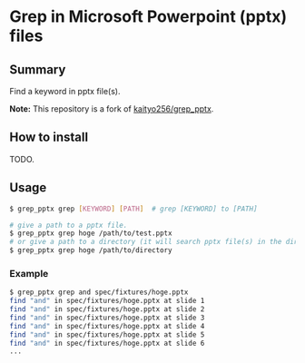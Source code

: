 # Grep in Microsoft Powerpoint (pptx) files

## Summary

Find a keyword in pptx file(s).

**Note:** This repository is a fork of [kaityo256/grep_pptx](https://github.com/kaityo256/grep_pptx).

## How to install

TODO.

## Usage

```bash
$ grep_pptx grep [KEYWORD] [PATH]  # grep [KEYWORD] to [PATH]

# give a path to a pptx file.
$ grep_pptx grep hoge /path/to/test.pptx
# or give a path to a directory (it will search pptx file(s) in the directory)
$ grep_pptx grep hoge /path/to/directory
```

### Example

```bash
$ grep_pptx grep and spec/fixtures/hoge.pptx
find "and" in spec/fixtures/hoge.pptx at slide 1
find "and" in spec/fixtures/hoge.pptx at slide 2
find "and" in spec/fixtures/hoge.pptx at slide 3
find "and" in spec/fixtures/hoge.pptx at slide 4
find "and" in spec/fixtures/hoge.pptx at slide 5
find "and" in spec/fixtures/hoge.pptx at slide 6
...
```
